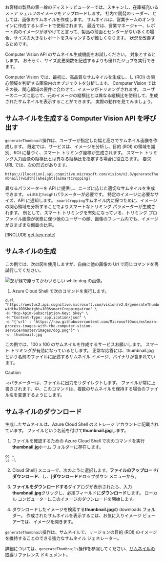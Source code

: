お客様の製品の第一線のディストリビューターでは、スキャンし、在庫補充いるストア シェルフのイメージをアップロードします。 社内で開発のリーダー、としては、画像のサムネイルを作成します。 サムネイルは、営業チームのオンラインに作成するレポートで使用されます。 最近では、営業マネージャー、レポート内のイメージがぼやけてと言って、製品の前面とセンターがない多くの場合、サイズの大きなレポートをスキャンするが難しくなります。 状況を改善するためです。

Computer Vision API のサムネイル生成機能をお試しください。 対象とするとします。 おそらく、サイズ変更関数を記述するよりも優れたジョブを実行できます。

Computer Vision では、最初に、高品質なサムネイルを生成し、し (ROI) の関心領域を判断する画像内のオブジェクトを分析します。 Computer Vision ではその後、関心領域の要件に合わせて、イメージがトリミングされます。 ユーザーのニーズに応じて、元のイメージの縦横比とは異なる縦横比を使用して、生成されたサムネイルを表示することができます。 実際の動作を見てみましょう。

## <a name="calling-the-computer-vision-api-to-generate-a-thumbnail"></a>サムネイルを生成する Computer Vision API を呼び出す

`generateThumbnail`操作は、ユーザーが指定した幅と高さでサムネイル画像を作成します。 既定では、サービスは、イメージを分析し、目的 (ROI) の領域を識別、ROI に基づく、スマート トリミング座標が生成されます。 スマート トリミング入力画像の縦横比とは異なる縦横比を指定する場合に役立ちます。 要求 URL では、次の形式があります。

`https://[location].api.cognitive.microsoft.com/vision/v2.0/generateThumbnail[?width][&height][&smartCropping]`

異なるパラメーターを API に提供し、ニーズに応じた適切なサムネイルを生成できます。 `width`と`height`パラメーターが必要です。 特定のイメージに必要なサイズ、API に通知します。 `smartCropping`サムネイル内に保つために、イメージの関心領域を分析することでよりスマートなトリミング パラメーターが生成されます。 例として、スマート トリミングを有効になっている、トリミング プロファイル画像が状態に保つ他のユーザーの顔、画像のフレーム内でも、イメージがさまざまな側面の比率。

[!INCLUDE [get-key-note](./get-key.md)]

## <a name="generate-a-thumbnail"></a>サムネイルの生成

この例では、次の図を使用しますが、自由に他の画像の Url で同じコマンドを再試行してください。 

![芝が緑で座ってかわいらしい white dog の画像。](../media/4-dog.png)

1. Azure Cloud Shell で次のコマンドを実行します。

```azurecli
curl "https://westus2.api.cognitive.microsoft.com/vision/v2.0/generateThumbnail?width=100&height=100&smartCropping=true" \
-H "Ocp-Apim-Subscription-Key: $key" \
-H "Content-Type: application/json" \
-d "{'url' : 'https://raw.githubusercontent.com/MicrosoftDocs/mslearn-process-images-with-the-computer-vision-service/master/images/dog.png'}" \
-o  thumbnail.jpg
```

この例では、100 x 100 のサムネイルを作成するサービスお願いします。 スマート トリミングが有効になっているとします。 正常な応答には、thumbnail.jpg という名前のファイルに記述するサムネイル イメージ、バイナリが含まれています。  

> [!CAUTION]
> `-o`パラメーターは、ファイルに出力をリダイレクトします。 ファイルが常に上書きされます、中、このコマンドは、複数のサムネイルを保持する場合のファイル名を変更するようにします。

## <a name="downloading-the-thumbnail"></a>サムネイルのダウンロード

生成したサムネイルは、Azure Cloud Shell のストレージ アカウントに記載されています。 ファイルという名前を付けて**thumbnail.jpg**します。 

1. ファイルを確認するための Azure Cloud Shell で次のコマンドを実行**thumbnail.jg**ホーム フォルダーに存在します。

```azurecli
cd ~
ls -l
```
2. Cloud Shell] メニューで、次のように選択します。**ファイルのアップロード/ダウンロード**、し、[**ダウンロード**ドロップダウン メニューから。

3. **ファイルをダウンロードする**ダイアログが表示されたら、入力**thumbnail.jpg**クリックし、必須フィールドに**ダウンロード**します。 ローカル コンピューターにこのイメージのダウンロードを開始します。

4. ダウンロードしたイメージを検索する**thumbnail.jpg**の downloads フォルダー。 作成されたサムネイルを表示するには、お気に入りイメージ ビューアーでは、イメージを開きます。

`generateThumbnail`操作は、サムネイルで、リージョンの目的 (ROI) のイメージを維持することのできる強力なサムネイル ジェネレーター。 

詳細については、`generateThumbnails`操作を参照してください、[サムネイルの取得](https://westus.dev.cognitive.microsoft.com/docs/services/5adf991815e1060e6355ad44/operations/56f91f2e778daf14a499e1fb)リファレンス ドキュメント。